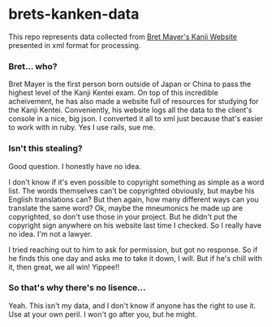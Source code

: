 # brets-kanken-data

This repo represents data collected from [Bret Mayer's Kanji Website](https://www.bretmayer.com/kanji.html) presented in xml format for processing.

### Bret... who?

Bret Mayer is the first person born outside of Japan or China to pass the highest level of the Kanji Kentei exam. On top of this incredible acheivement, he has also made a website full of resources for studying for the Kanji Kentei. Conveniently, his website logs all the data to the client's console in a nice, big json. I converted it all to xml just because that's easier to work with in ruby. Yes I use rails, sue me.

### Isn't this stealing?

Good question. I honestly have no idea.

I don't know if it's even possible to copyright something as simple as a word list. The words themselves can't be copyrighted obviously, but maybe his English translations can? But then again, how many different ways can you translate the same word? Ok, maybe the mneumonics he made up are copyrighted, so don't use those in your project. But he didn't put the copyright sign anywhere on his website last time I checked. So I really have no idea. I'm not a lawyer.

I tried reaching out to him to ask for permission, but got no response. So if he finds this one day and asks me to take it down, I will. But if he's chill with it, then great, we all win! Yippee!!

### So that's why there's no lisence...

Yeah. This isn't my data, and I don't know if anyone has the right to use it. Use at your own peril. I won't go after you, but he might.
